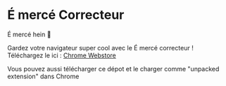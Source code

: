 # É mercé Correcteur

É mercé hein 🤙

Gardez votre navigateur super cool avec le É mercé correcteur ! Téléchargez le ici : [Chrome Webstore](https://chrome.google.com/webstore/detail/manu-auto-correct/eamgamedjemopbnggghghnciejnbdpoe)

Vous pouvez aussi télécharger ce dépot et le charger comme "unpacked extension" dans Chrome
